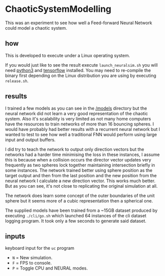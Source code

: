 # ChaoticSystemModelling
This was an experiment to see how well a Feed-forward Neural Network could model a chaotic system.

## how

This is developed to execute under a Linux operating system.

If you would just like to see the result execute `launch_neuralsim.sh` you will need [python3](https://www.python.org/downloads/) and [tensorflow](https://www.tensorflow.org/) installed. You may need to re-compile the binary first depending on the Linux distribution you are using by executing `release.sh`.

## results

I trained a few models as you can see in the [/models](models) directory but the neural network did not learn a very good representation of the chaotic system. Also it's scalability is very limited as not many home computers have the resources to train networks of more than 16 bouncing spheres. I would have probably had better results with a recurrent neural network but I wanted to test to see how well a traditional FNN would perform using large input and output buffers.

I did try to teach the network to output only direction vectors but the networks had a harder time minimising the loss in these instances, I assume this is because when a collision occurs the director vector updates very frequently as two spheres lock together maintaining intersection briefly in some instances. The network trained better using sphere position as the target output and then from the last position and the new position from the neural network I calculate a new direction vector. This works much better. But as you can see, it's not close to replicating the original simulation at all.

The network does learn some concept of the outer boundaries of the unit sphere but it seems more of a cubic representation then a spherical one.

The supplied models have been trained from a ~15GB dataset produced by executing `./cli/go.sh` which launched 64 instances of the cli dataset logging program. It took only a few seconds to generate said dataset.

## inputs

keyboard input for the `uc` program
- `N` = New simulation.
- `F` = FPS to console.
- `P` = Toggle CPU and NEURAL modes.

